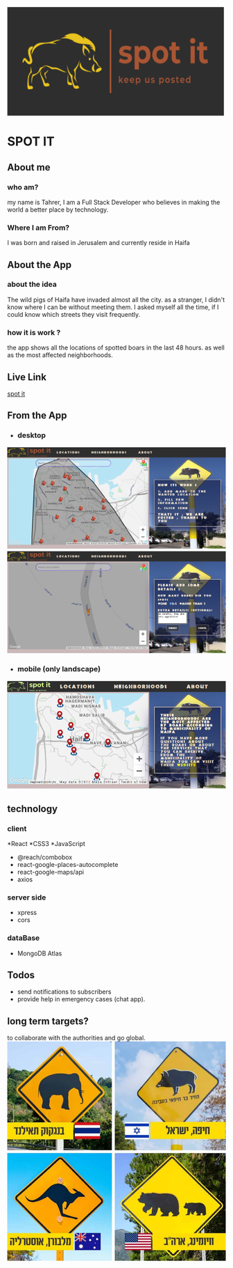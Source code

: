 ![logo](/client/src/assets/images/readme.png "Optional Title")
# SPOT IT

## About me
### who am?
 my name is Tahrer, I am a Full Stack Developer who believes in making the world a better place by technology.
### Where I am From?
I was born and raised in Jerusalem and currently reside in Haifa

## About the App
### about the idea
The wild pigs of Haifa have invaded almost all the city. as a stranger, I didn't know where I can be without meeting them. I asked myself all the time, if I could know which streets they visit frequently.

### how it is work ?
the app shows all the locations of spotted boars in the last 48 hours. as well as the most affected neighborhoods.

## Live Link 
[spot it](https://spot-it-2022.herokuapp.com/)

## From the App
* ### desktop
![desktop](/client/src/assets/images/readMe/desktop1.png "Optional Title")
![desktop2](/client/src/assets/images/readMe/desktop2.png "Optional Title")
*  ### mobile (only landscape)
![mobile](/client/src/assets/images/readMe/mobile.png "Optional Title")

## technology 
### client 
*React 
*CSS3
*JavaScript
* @reach/combobox
* react-google-places-autocomplete
* react-google-maps/api
* axios 
### server side 
* xpress 
* cors
### dataBase 
* MongoDB Atlas


## Todos 
* send notifications to subscribers 
* provide help in emergency cases (chat app).

## long term targets?
to collaborate with the authorities and go global.
![global](/client/src/assets/images/global.jpg "Optional Title")

